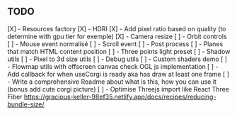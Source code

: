 ## TODO

[X] - Resources factory
[X] - HDRI
[X] - Add pixel ratio based on quality (to determine with gpu tier for exemple)
[X] - Camera resize
[ ] - Orbit controls
[ ] - Mouse event normalisé
[ ] - Scroll event
[ ] - Post process
[ ] - Planes that match HTML content position
[ ] - Three points light preset
[ ] - Shadow utils
[ ] - Pixel to 3d size utils
[ ] - Debug utils
[ ] - Custom shaders demo
[ ] - Flowmap utils with offscreen canvas check OGL js implementation
[ ] - Add callback for when useCorgi is ready aka has draw at least one frame
[ ] - Write a comprehensive Readme about what is this, how you can use it (bonus add cute corgi picture)
[ ] - Optimise Threejs import like React Three Fiber https://gracious-keller-98ef35.netlify.app/docs/recipes/reducing-bundle-size/